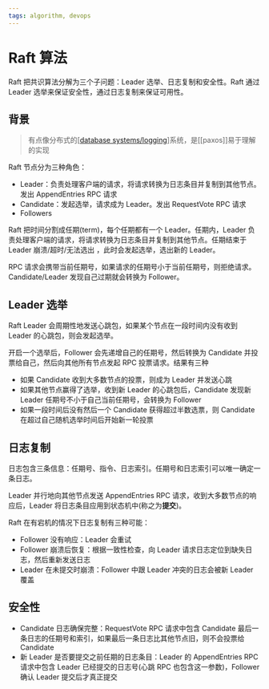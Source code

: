 ```yaml
---
tags: algorithm, devops
---
```


# Raft 算法

Raft 把共识算法分解为三个子问题：Leader 选举、日志复制和安全性。Raft 通过 Leader 选举来保证安全性，通过日志复制来保证可用性。

## 背景

> 有点像分布式的[[database systems/logging]]系统，是[[paxos]]易于理解的实现

Raft 节点分为三种角色：

- Leader：负责处理客户端的请求，将请求转换为日志条目并复制到其他节点。发出 AppendEntries RPC 请求
- Candidate：发起选举，请求成为 Leader。发出 RequestVote RPC 请求
- Followers

Raft 把时间分割成任期(term)，每个任期都有一个 Leader。任期内，Leader 负责处理客户端的请求，将请求转换为日志条目并复制到其他节点。任期结束于 Leader 崩溃/超时/无法选出 ，此时会发起选举，选出新的 Leader。

RPC 请求会携带当前任期号，如果请求的任期号小于当前任期号，则拒绝请求。Candidate/Leader 发现自己过期就会转换为 Follower。

## Leader 选举

Raft Leader 会周期性地发送心跳包，如果某个节点在一段时间内没有收到 Leader 的心跳包，则会发起选举。

开启一个选举后，Follower 会先递增自己的任期号，然后转换为 Candidate 并投票给自己，然后向其他所有节点发起 RPC 投票请求。结果有三种

- 如果 Candidate 收到大多数节点的投票，则成为 Leader 并发送心跳
- 如果其他节点赢得了选举，收到新 Leader 的心跳包后，Candidate 发现新 Leader 任期号不小于自己当前任期号，会转换为 Follower
- 如果一段时间后没有然后一个 Candidate 获得超过半数选票，则 Candidate 在超过自己随机选举时间后开始新一轮投票

## 日志复制

日志包含三条信息：任期号、指令、日志索引。任期号和日志索引可以唯一确定一条日志。

Leader 并行地向其他节点发送 AppendEntries RPC 请求，收到大多数节点的响应后，Leader 将日志条目应用到状态机中(称之为**提交**)。

Raft 在有宕机的情况下日志复制有三种可能：

- Follower 没有响应：Leader 会重试
- Follower 崩溃后恢复：根据一致性检查，向 Leader 请求日志定位到缺失日志，然后重新发送日志
- Leader 在未提交时崩溃：Follower 中跟 Leader 冲突的日志会被新 Leader 覆盖

## 安全性

- Candidate 日志确保完整：RequestVote RPC 请求中包含 Candidate 最后一条日志的任期号和索引，如果最后一条日志比其他节点旧，则不会投票给 Candidate
- 新 Leader 是否要提交之前任期的日志条目：Leader 的 AppendEntries RPC 请求中包含 Leader 已经提交的日志号(心跳 RPC 也包含这一参数)，Follower 确认 Leader 提交后才真正提交

[//begin]: # "Autogenerated link references for markdown compatibility"
[database systems/logging]: <../../database/database systems/logging.md> "logging"
[//end]: # "Autogenerated link references"
